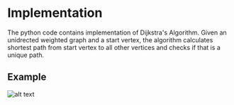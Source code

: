 # Implementation
The python code contains implementation of Dijkstra's Algorithm.
Given an unidrected weighted graph and a start vertex, the algorithm calculates shortest path from start vertex to all other vertices and checks if that is a unique path.

## Example
![alt text](https://github.com/AlishaShahane/Unique-Shortest-Path-Using-Dijkstra/blob/master/Example.png)
